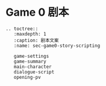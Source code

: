 # Game 0 剧本

```{eval-rst}
.. toctree::
   :maxdepth: 1
   :caption: 剧本文案
   :name: sec-game0-story-scripting

   game-settings
   game-summary
   main-character
   dialogue-script
   opening-pv
```
